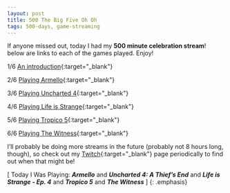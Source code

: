 ```yaml
---
layout: post
title: 500 The Big Five Oh Oh
tags: 500-days, game-streaming
---
```

If anyone missed out, today I had my **500 minute celebration stream**! below are links to each of the games played.  Enjoy!

1/6 [An introduction](https://youtu.be/SPWRff6fYqs){:target="_blank"}

2/6 [Playing Armello](https://youtu.be/_BlwL_8IOT8){:target="_blank"}

3/6 [Playing Uncharted 4](https://youtu.be/z_43V450xa0){:target="_blank"}

4/6 [Playing Life is Strange](https://youtu.be/4_UJ7IGkGis){:target="_blank"}

5/6 [Playing Tropico 5](https://youtu.be/JcpDn1Zgxg4){:target="_blank"}

6/6 [Playing The Witness](https://youtu.be/dgufRm-H3nU){:target="_blank"}

I’ll probably be doing more streams in the future (probably not 8 hours long, though), so check out my [Twitch](https://www.twitch.tv/fostywosty){:target="_blank"} page periodically to find out when that might be!

[ Today I Was Playing: ***Armello*** and ***Uncharted 4: A Thief’s End*** and ***Life is Strange - Ep. 4*** and ***Tropico 5*** and ***The Witness*** ]
{: .emphasis}